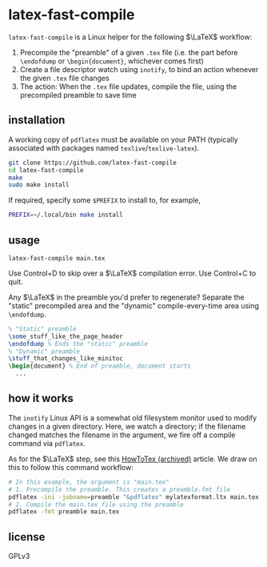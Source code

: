 # latex-fast-compile

`latex-fast-compile` is a Linux helper for the following $\LaTeX$ workflow:

1. Precompile the "preamble" of a given `.tex` file (i.e. the part before `\endofdump` or `\begin{document}`, whichever comes first)
2. Create a file descriptor watch using `inotify`, to bind an action whenever the given `.tex` file changes
3. The action: When the `.tex` file updates, compile the file, using the precompiled preamble to save time

## installation

A working copy of `pdflatex` must be available on your PATH (typically associated with packages named `texlive`/`texlive-latex`).

```bash
git clone https://github.com/latex-fast-compile
cd latex-fast-compile
make
sudo make install
```

If required, specify some `$PREFIX` to install to, for example,

```bash
PREFIX=~/.local/bin make install
```

## usage

```
latex-fast-compile main.tex
```

Use Control+D to skip over a $\LaTeX$ compilation error. Use Control+C to quit.

Any $\LaTeX$ in the preamble you'd prefer to regenerate? Separate
the "static" precompiled area and the "dynamic" compile-every-time area
using `\endofdump`.

```latex
% "Static" preamble
\some_stuff_like_the_page_header
\endofdump % Ends the "static" preamble
% "Dynamic" preamble
\stuff_that_changes_like_minitoc
\begin{document} % End of preamble, document starts
  ...
```

## how it works

The `inotify` Linux API is a somewhat old filesystem monitor
used to modify changes in a given directory. Here, we watch a
directory; if the filename changed matches the filename in the
argument, we fire off a compile command via `pdflatex`.

As for the $\LaTeX$ step, see this
[HowToTex (archived)](https://web.archive.org/web/20120524232434/http://www.howtotex.com/tips-tricks/faster-latex-part-iv-use-a-precompiled-preamble/)
article. We draw on this to follow this command workflow:

```sh
# In this example, the argument is "main.tex"
# 1. Precompile the preamble. This creates a preamble.fmt file
pdflatex -ini -jobname=preamble "&pdflatex" mylatexformat.ltx main.tex
# 2. Compile the main.tex file using the preamble
pdflatex -fmt preamble main.tex
```

## license

GPLv3

